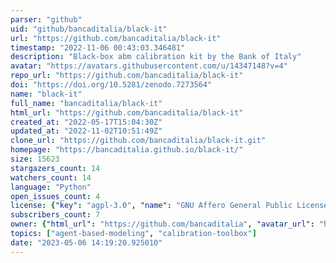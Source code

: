 ```yaml
---
parser: "github"
uid: "github/bancaditalia/black-it"
url: "https://github.com/bancaditalia/black-it"
timestamp: "2022-11-06 00:43:03.346481"
description: "Black-box abm calibration kit by the Bank of Italy"
avatar: "https://avatars.githubusercontent.com/u/14347148?v=4"
repo_url: "https://github.com/bancaditalia/black-it"
doi: "https://doi.org/10.5281/zenodo.7273564"
name: "black-it"
full_name: "bancaditalia/black-it"
html_url: "https://github.com/bancaditalia/black-it"
created_at: "2022-05-17T15:04:30Z"
updated_at: "2022-11-02T10:51:49Z"
clone_url: "https://github.com/bancaditalia/black-it.git"
homepage: "https://bancaditalia.github.io/black-it/"
size: 15623
stargazers_count: 14
watchers_count: 14
language: "Python"
open_issues_count: 4
license: {"key": "agpl-3.0", "name": "GNU Affero General Public License v3.0", "spdx_id": "AGPL-3.0", "url": "https://api.github.com/licenses/agpl-3.0", "node_id": "MDc6TGljZW5zZTE="}
subscribers_count: 7
owner: {"html_url": "https://github.com/bancaditalia", "avatar_url": "https://avatars.githubusercontent.com/u/14347148?v=4", "login": "bancaditalia", "type": "Organization"}
topics: ["agent-based-modeling", "calibration-toolbox"]
date: "2023-05-06 14:19:20.925010"
---
```

